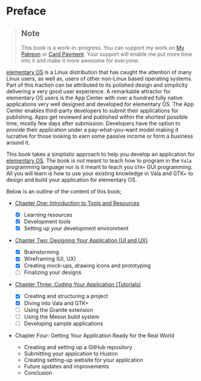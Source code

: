 # Preface

> ## Note
> This book is a work-in-progress. You can support my work on [My Patreon](https://patreon.com/aberba) or [Card Payment](https://rave.flutterwave.com/pay/aberbalawrewncekuzv). Your support will enable me put more time into it and make it more awesome for everyone.

[elementary OS](https://elementary.io) is a Linux distribution that has caught the attention of many Linux users, as well as, users of other non-Linux based operating systems. Part of this traction can be attributed to its polished design and simplicity delivering a very good user experience. A remarkable attractor for elementary OS users is the App Center with over a hundred fully native applications very well designed and developed for elementary OS. The App Center enables third-party developers to submit their applications for publishing. Apps get reviewed and published within the shortest possible time, mostly few days after submission. Developers have the option to provide their application under a pay-what-you-want model making it lucrative for those looking to earn some passive income or form a business around it.

This book takes a simplistic approach to help you develop an application for [elementary OS](https://elementary.io). The book is *not* meant to teach how to program in the `Vala` programming language nor is it meant to teach you `GTK+` GUI programming. All you will learn is how to use your existing knowledge in Vala and GTK+ to design and build your application for elementary OS. 

Below is an outline of the content of this book;

- [Chapter One: Introduction to Tools and Resources](chapter_01.md)

  - [x] Learning resources
  - [x] Development tools
  - [x] Setting up your development environment

- [Chapter Two: Designing Your Application (UI and UX)](chapter_02.md)

  - [x] Brainstorming
  - [x] Wireframing (UI, UX)
  - [x] Creating mock-ups, drawing icons and prototyping
  - [ ] Finalizing your designs
  
- [Chapter Three: Coding Your Application (Tutorials)](chapter_03.md)

  - [x] Creating and structuring a project
  - [x] Diving into Vala and GTK+
  - [ ] Using the Granite extension
  - [ ] Using the Meson build system
  - [ ] Developing sample applications

- Chapter Four: Getting Your Application Ready for the Real World

  - Creating and setting up a GitHub repository
  - Submitting your application to Huston
  - Creating setting-up website for your application
  - Future updates and improvements
  - Conclusion
